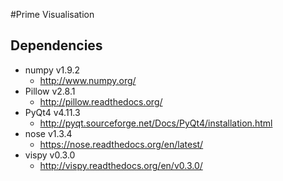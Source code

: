 #Prime Visualisation

## Dependencies
* numpy v1.9.2
  * http://www.numpy.org/
* Pillow v2.8.1
  * http://pillow.readthedocs.org/
* PyQt4 v4.11.3
  * http://pyqt.sourceforge.net/Docs/PyQt4/installation.html
* nose v1.3.4
  * https://nose.readthedocs.org/en/latest/
* vispy v0.3.0
  * http://vispy.readthedocs.org/en/v0.3.0/
